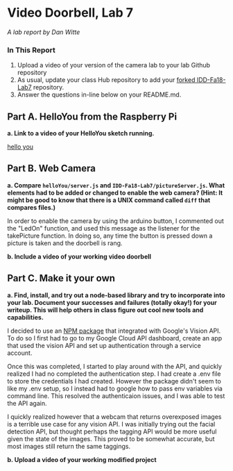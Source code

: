# Video Doorbell, Lab 7

*A lab report by Dan Witte*

### In This Report

1. Upload a video of your version of the camera lab to your lab Github repository
1. As usual, update your class Hub repository to add your [forked IDD-Fa18-Lab7](/FAR-Lab/IDD-Fa18-Lab7) repository.
1. Answer the questions in-line below on your README.md.

## Part A. HelloYou from the Raspberry Pi

**a. Link to a video of your HelloYou sketch running.**

[hello you](https://photos.app.goo.gl/bMa4ph3JhhSaF7SN6)

## Part B. Web Camera

**a. Compare `helloYou/server.js` and `IDD-Fa18-Lab7/pictureServer.js`. What elements had to be added or changed to enable the web camera? (Hint: It might be good to know that there is a UNIX command called `diff` that compares files.)**

In order to enable the camera by using the arduino button, I commented out the "LedOn" function, and used this message as the listener for the takePicture function. In doing so, any time the button is pressed down a picture is taken and the doorbell is rang.

**b. Include a video of your working video doorbell**

## Part C. Make it your own

**a. Find, install, and try out a node-based library and try to incorporate into your lab. Document your successes and failures (totally okay!) for your writeup. This will help others in class figure out cool new tools and capabilities.**

I decided to use an [NPM package](https://www.npmjs.com/package/@google-cloud/vision#before-you-begin) that integrated with Google's Vision API. To do so I first had to go to my Google Cloud API dashboard, create an app that used the vision API and set up authentication through a service account. 

Once this was completed, I started to play around with the API, and quickly realized I had no completed the authentication step. I had create a .env file to store the credentials I had created. However the package didn't seem to like my .env setup, so I instead had to google how to pass env variables via command line. This resolved the authenticaion issues, and I was able to test the API again.

I quickly realized however that a webcam that returns overexposed images is a terrible use case for any vision API. I was initially trying out the facial detection API, but thought perhaps the tagging API would be more useful given the state of the images. This proved to be somewhat accurate, but most images still return the same taggings.


**b. Upload a video of your working modified project**

